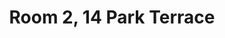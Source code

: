 ---
basin: 'No'
cudn: true
floor: Ground
grade: 6
images: []
living_room: 'No'
location: Park Terrace
name: '2'
network: Wireless Only
title: Room 2, 14 Park Terrace
---